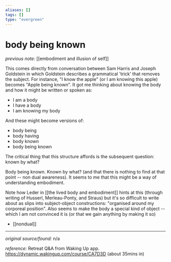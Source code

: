 ```yaml
---
aliases: []
tags: []
type: "evergreen"
---
```


# body being known

_previous note:_ [[embodiment and illusion of self]]

This comes directly from conversation between Sam Harris and Joseph Goldstein in which Goldstein describes a grammatical 'trick' that removes the subject. For instance, "I know the apple" (or I am knowing this apple) becomes "Apple being known". It got me thinking about knowing the body and how it might be written or spoken as: 

- I am a body
- I have a body 
- I am knowing my body

And these might become versions of:

- body being
- body having 
- body known
- body being known

The critical thing that this structure affords is the subsequent question: known by what? 

Body being known. Known by what? (and that there is nothing to find at that point -- non dual awareness). It seems to me that this might be a way of understanding embodiment. 

Note how Leder in [[the lived body and embodiment]] hints at this (through writing of Husserl, Merleau-Ponty, and Straus) but it's so difficult to write about as slips into subject-object constructions: "organised around my corporeal position". Also seems to make the body a special kind of object -- which I am not convinced it is (or that we gain anything by making it so)

- [[nondual]]

---

_original source/found:_ n/a

_reference:_ Retreat Q&A from Waking Up app. <https://dynamic.wakingup.com/course/CA7D3D> (about 35mins in)



